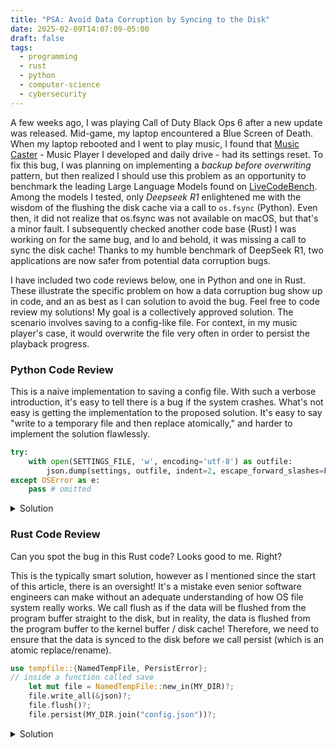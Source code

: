 ```yaml
---
title: "PSA: Avoid Data Corruption by Syncing to the Disk"
date: 2025-02-09T14:07:09-05:00
draft: false
tags:
  - programming
  - rust
  - python
  - computer-science
  - cybersecurity
---
```


A few weeks ago, I was playing Call of Duty Black Ops 6 after a new update was released. Mid-game, my laptop encountered a Blue Screen of Death. When my laptop rebooted and I went to play music, I found that [Music Caster](https://github.com/elibroftw/music-caster/) - Music Player I developed and daily drive - had its settings reset. To fix this bug, I was planning on implementing a _backup before overwriting_ pattern, but then realized I should use this problem as an opportunity to benchmark the leading Large Language Models found on [LiveCodeBench](https://livecodebench.github.io/leaderboard.html). Among the models I tested, only _Deepseek R1_ enlightened me with the wisdom of the flushing the disk cache via a call to `os.fsync` (Python). Even then, it did not realize that os.fsync was not available on macOS, but that's a minor fault. I subsequently checked another code base (Rust) I was working on for the same bug, and lo and behold, it was missing a call to sync the disk cache! Thanks to my humble benchmark of DeepSeek R1, two applications are now safer from potential data corruption bugs.

I have included two code reviews below, one in Python and one in Rust. These illustrate the specific problem on how a data corruption bug show up in code, and an as best as I can solution to avoid the bug. Feel free to code review my solutions! My goal is a collectively approved solution. The scenario involves saving to a config-like file. For context, in my music player's case, it would overwrite the file very often in order to persist the playback progress.

### Python Code Review

This is a naive implementation to saving a config file. With such a verbose introduction, it's easy to tell there is a bug if the system crashes. What's not easy is getting the implementation to the proposed solution. It's easy to say "write to a temporary file and then replace atomically," and harder to implement the solution flawlessly.

```py
try:
    with open(SETTINGS_FILE, 'w', encoding='utf-8') as outfile:
        json.dump(settings, outfile, indent=2, escape_forward_slashes=False)
except OSError as e:
    pass # omitted
```

<details><summary>Solution</summary>

1. Write to a temporary file. `NamedTemporaryFile` is the way to go as it also has more secure default file permissions (owner-only permissions) than simply opening a file to write to it. Note that `SETTINGS_FILE` is an instance of `pathlib.Path`
2. Ensure that this temporary file won't be deleted upon close since we need to replace the persistent settings file
3. Ensure that if there is a program buffer regarding writing to files, that this buffer is flushed
4. Ensure that the OS disk cache is flushed to the physical disk via `os.fsync` and `F_FULLFSYNC` on macOS
    - Unfortunately Python's [`os.fsync`](https://docs.python.org/3/library/os.html#os.fsync) is unavailable on macOS, which is a great example of it's lack luster cross platform ability. On macOS, we need to use [`fcntl.fcntl(tmp_file.fileno(), fcntl.F_FULLFSYNC)`](https://github.com/rust-lang/rust/commit/d602a6b942e32f4f9a36b6c44471cfcd80a81bb6#diff-8ab68a7768c78998ca029efe4870677bc8722b5ac0bed5fb68944086202fe0e0R534)
    - I have made a [post](https://discuss.python.org/t/call-f-fullfsync-in-os-fsync-for-macos/79332) on the Python forums asking to support fsync on macOS similar to Rust's implementation of sync_all. I would appreciate some likes on this.
    - Technically, you could also write three if statements and use [os.fdatasync](https://docs.python.org/3/library/os.html#os.fdatasync) when running on Unix, but I'd argue it's better to migrate away from Python at that point!
5. Close the temporary file
6. Atomically replace the settings file with the temporary file

```py
from tempfile import NamedTemporaryFile
try:
    import fcntl
except ImportError:  # not supported in Windows
    pass
try:
    tmp_file = NamedTemporaryFile(mode='w', encoding='utf-8', prefix=SETTINGS_FILE.name, dir=SETTINGS_FILE.parent, suffix='.tmp', delete=False)
    json.dump(settings, tmp_file, indent=2, escape_forward_slashes=False)
    # send to kernel buffer
    tmp_file.flush()
    # inform OS to write to disk to avoid a situation where the file is replaced but not written to
    if platform.system() == 'Darwin':
        fcntl.fcntl(tmp_file.fileno(), fcntl.F_FULLFSYNC)
    else:
        os.fsync(tmp_file.fileno())
    tmp_file.close()
    # an atomic operation which avoids any settings file corruption at crash
    os.replace(tmp_file.name, SETTINGS_FILE)
    settings_last_modified = os.path.getmtime(SETTINGS_FILE)
    # this atomic operation ensures that a settings.file will exist if the system crashes before/after the system call
    os.replace(tmp_file, SETTINGS_FILE)
except OSError as e:
    pass
```

</details>

### Rust Code Review

Can you spot the bug in this Rust code? Looks good to me. Right?

This is the typically smart solution, however as I mentioned since the start of this article, there is an oversight! It's a mistake even senior software engineers can make without an adequate understanding of how OS file system really works. We call flush as if the data will be flushed from the program buffer straight to the disk, but in reality, the data is flushed from the program buffer to the kernel buffer / disk cache! Therefore, we need to ensure that the data is synced to the disk before we call persist (which is an atomic replace/rename).

```rs
use tempfile::{NamedTempFile, PersistError};
// inside a function called save
    let mut file = NamedTempFile::new_in(MY_DIR)?;
    file.write_all(&json)?;
    file.flush()?;
    file.persist(MY_DIR.join("config.json"))?;
```

<details><summary>Solution</summary>

To ensure that the file is synced to the disk before we persist the temporary file, call [file.as_file_mut().sync_data()](https://doc.rust-lang.org/std/fs/struct.File.html#method.sync_data).

```rs
use tempfile::{NamedTempFile, PersistError};
// inside a function called save
    let mut file = NamedTempFile::new_in(MY_DIR)?;
    file.write_all(&json)?;
    file.flush()?;
    file.as_file_mut().sync_data()?;
    file.persist(MY_DIR.join("config.json"))?;
```

</details>
